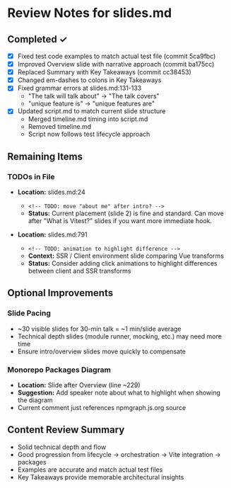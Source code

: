 # Review Notes for slides.md

## Completed ✓
- [x] Fixed test code examples to match actual test file (commit 5ca9fbc)
- [x] Improved Overview slide with narrative approach (commit ba175cc)
- [x] Replaced Summary with Key Takeaways (commit cc38453)
- [x] Changed em-dashes to colons in Key Takeaways
- [x] Fixed grammar errors at slides.md:131-133
  - "The talk will talk about" → "The talk covers"
  - "unique feature is" → "unique features are"
- [x] Updated script.md to match current slide structure
  - Merged timeline.md timing into script.md
  - Removed timeline.md
  - Script now follows test lifecycle approach

## Remaining Items

### TODOs in File
- **Location:** slides.md:24
  - `<!-- TODO: move "about me" after intro? -->`
  - **Status:** Current placement (slide 2) is fine and standard. Can move after "What is Vitest?" slides if you want more immediate hook.

- **Location:** slides.md:791
  - `<!-- TODO: animation to highlight difference -->`
  - **Context:** SSR / Client environment slide comparing Vue transforms
  - **Status:** Consider adding click animations to highlight differences between client and SSR transforms

## Optional Improvements

### Slide Pacing
- ~30 visible slides for 30-min talk = ~1 min/slide average
- Technical depth slides (module runner, mocking, etc.) may need more time
- Ensure intro/overview slides move quickly to compensate

### Monorepo Packages Diagram
- **Location:** Slide after Overview (line ~229)
- **Suggestion:** Add speaker note about what to highlight when showing the diagram
- Current comment just references npmgraph.js.org source

## Content Review Summary
- Solid technical depth and flow
- Good progression from lifecycle → orchestration → Vite integration → packages
- Examples are accurate and match actual test files
- Key Takeaways provide memorable architectural insights
